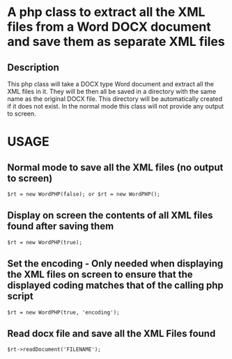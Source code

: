 # A php class to extract all the XML files from a Word DOCX document and save them as separate XML files

## Description

This php class will take a DOCX type Word document and extract all the XML files in it. They will be then all be saved in a directory with the same name as the original DOCX file. This directory will be automatically created if it does not exist. In the normal mode this class will not provide any output to screen.

# USAGE

## Normal mode to save all the XML files (no output to screen)
```
$rt = new WordPHP(false); or $rt = new WordPHP();
```

## Display on screen the contents of all XML files found after saving them
```
$rt = new WordPHP(true);
```

## Set the encoding - Only needed when displaying the XML files on screen to ensure that the displayed coding matches that of the calling php script
```
$rt = new WordPHP(true, 'encoding');
```

## Read docx file and save all the XML Files found
```
$rt->readDocument('FILENAME');
```
